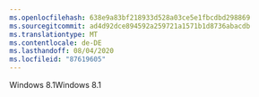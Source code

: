 ```yaml
---
ms.openlocfilehash: 638e9a83bf218933d528a03ce5e1fbcdbd298869
ms.sourcegitcommit: ad4d92dce894592a259721a1571b1d8736abacdb
ms.translationtype: MT
ms.contentlocale: de-DE
ms.lasthandoff: 08/04/2020
ms.locfileid: "87619605"
---
```

<span data-ttu-id="e0eed-101">Windows 8.1</span><span class="sxs-lookup"><span data-stu-id="e0eed-101">Windows 8.1</span></span>
